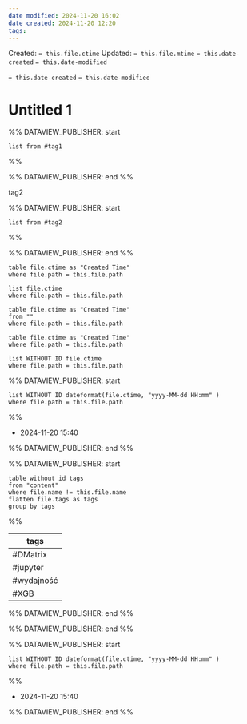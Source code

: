 ```yaml
---
date modified: 2024-11-20 16:02
date created: 2024-11-20 12:20
tags: 
---
```

Created:  `= this.file.ctime`
Updated: `= this.file.mtime`
`= this.date-created`
`= this.date-modified`

`= this.date-created`
`= this.date-modified`

# Untitled 1




%% DATAVIEW_PUBLISHER: start
```dataview
list from #tag1 
```
%%



%% DATAVIEW_PUBLISHER: end %%



tag2


%% DATAVIEW_PUBLISHER: start
```dataview
list from #tag2 
```
%%



%% DATAVIEW_PUBLISHER: end %%







```dataview
table file.ctime as "Created Time"
where file.path = this.file.path
```

```dataview
list file.ctime 
where file.path = this.file.path
```

```dataview
table file.ctime as "Created Time"
from ""
where file.path = this.file.path

```

```dataview
table file.ctime as "Created Time"
where file.path = this.file.path
```

```dataview
list WITHOUT ID file.ctime
where file.path = this.file.path

```









%% DATAVIEW_PUBLISHER: start
```dataview
list WITHOUT ID dateformat(file.ctime, "yyyy-MM-dd HH:mm" )
where file.path = this.file.path
```
%%

- 2024-11-20 15:40

%% DATAVIEW_PUBLISHER: end %%




%% DATAVIEW_PUBLISHER: start
```dataview
table without id tags
from "content"
where file.name != this.file.name
flatten file.tags as tags
group by tags
```
%%

| tags       |
| ---------- |
| #DMatrix   |
| #jupyter   |
| #wydajność |
| #XGB       |

%% DATAVIEW_PUBLISHER: end %%

%% DATAVIEW_PUBLISHER: end %%




%% DATAVIEW_PUBLISHER: start
```dataview
list WITHOUT ID dateformat(file.ctime, "yyyy-MM-dd HH:mm" )
where file.path = this.file.path
```
%%

- 2024-11-20 15:40

%% DATAVIEW_PUBLISHER: end %%